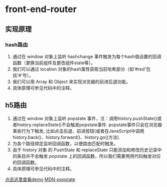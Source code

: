 # front-end-router
## 实现原理
###	hash路由
1.	通过在 window 对象上监听 hashchange 事件触发为每个hash值设置的回调函数（更换当前组件及更改组件state等）。
2.	我们可以通过 location 对象的hash属性获取当前哈希部分（如'#red'包括'#'号）。         
3.	我们可以用 Array 和 Object 来实现浏览器的前进后退功能。
4.	具体原理可参见代码中的注释。

##	h5路由
1.	通过在 window 对象上监听 popstate 事件，注：调用history.pushState()或者history.replaceState()不会触发popstate事件. popstate事件只会在浏览器某些行为下触发, 比如点击后退、前进按钮(或者在JavaScript中调用history.back()、history.forward()、history.go()方法).
2.	为各个路径绑定监听回调函数，以便路由匹配时触发。
3.	由于 history 对象 的 PushState 和 replaceState 只能添加和修改历史记录中的条目并不会触发 popstate 上的回调函数，所以我们需要用用代码触发对应的回调函数。
4.	具体原理可参见代码中的注释。

[点击这里查看demo](https://fanerge.github.io/front-end-router/)
[MDN-popstate](https://developer.mozilla.org/zh-CN/docs/Web/API/Window/onpopstate)